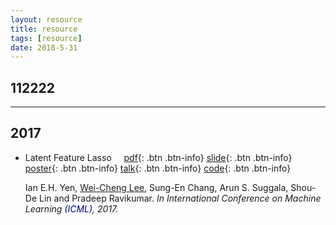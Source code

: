 ```yaml
---
layout: resource
title: resource
tags: [resource]
date: 2018-5-31
---
```

   <div class="ustr">
            <h2>112222</h2>
          </div>
          <hr>
          
## 2017

*  <span style="color:navy,font-size:30px">Latent Feature Lasso</span>&nbsp;&nbsp;&nbsp;&nbsp;&nbsp;[pdf](http://www.cs.cmu.edu/~eyan/publication/LatentFeatureLasso.pdf){: .btn .btn-info}
        [slide](http://www.cs.cmu.edu/~eyan/publication/LFLassoSlide.pdf){: .btn .btn-info}
        [poster](http://www.cs.cmu.edu/~eyan/publication/LFLassoPoster.pdf){: .btn .btn-info}
        [talk](https://www.dropbox.com/s/ulz420uvym4huac/LFM_ICML_Tak.mp4){: .btn .btn-info}
        [code](http://www.cs.cmu.edu/~eyan/code/ConvexBMF.zip){: .btn .btn-info}

     Ian E.H. Yen, <u>Wei-Cheng Lee</u>, Sung-En Chang, Arun S. Suggala, Shou-De Lin and Pradeep Ravikumar.
     <I>In International Conference on Machine Learning <span style="color:navy">(ICML)</span>, 2017.</I>    
   
     